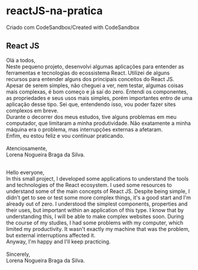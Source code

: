 # reactJS-na-pratica
Criado com CodeSandbox/Created with CodeSandbox

## React JS
Olá a todos, <br/>
Neste pequeno projeto, desenvolvi algumas aplicações para entender as ferramentas e tecnologias do ecossistema React.
Utilizei de alguns recursos para entender alguns dos principais conceitos do React JS. Apesar de serem simples, não cheguei a ver, nem testar, algumas coisas mais complexas, é bom começo e já saí do zero. Entendi os componentes, as propriedades e seus usos mais simples, porém importantes entro de uma aplicação desse tipo. Sei que, entendendo isso, vou poder fazer sites complexos em breve.  
Durante o decorrer dos meus estudos, tive alguns problemas em meu computador, que limitaram a minha produtividade. Não exatamente a minha máquina era o problema, mas interrupções externas a afetaram. <br/>
Enfim, eu estou feliz e vou continuar praticando. <br/>
<br/>
Atenciosamente, <br/>
Lorena Nogueira Braga da Silva.<br/>

<br/>
Hello everyone, <br/>
In this small project, I developed some applications to understand the tools and technologies of the React ecosystem.
I used some resources to understand some of the main concepts of React JS. Despite being simple, I didn't get to see or test some more complex things, it's a good start and I'm already out of zero. I understood the simplest components, properties and their uses, but important within an application of this type. I know that by understanding this, I will be able to make complex websites soon.
During the course of my studies, I had some problems with my computer, which limited my productivity. It wasn't exactly my machine that was the problem, but external interruptions affected it. <br/>
Anyway, I'm happy and I'll keep practicing. <br/>
<br/>
Sincerely, <br/>
Lorena Nogueira Braga da Silva.
